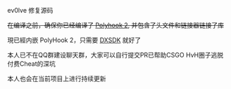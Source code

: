 ev0lve 修复源码

~~在编译之前，确保你已经编译了 [Polyhook 2](https://github.com/stevemk14ebr/PolyHook_2_0), 并包含了头文件和链接器链接了库~~

現已經内嵌 PolyHook 2，只需要 [DXSDK](https://download.microsoft.com/download/a/e/7/ae743f1f-632b-4809-87a9-aa1bb3458e31/DXSDK_Jun10.exe) 就好了

本人已不在QQ群建设聊天群，大家可以自行提交PR已帮助CSGO HvH圈子逃脱付费Cheat的深坑

本人也会在当前项目上进行持续更新
